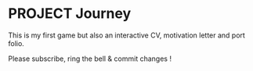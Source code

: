 # PROJECT Journey
This is my first game but also an interactive CV, motivation letter and port folio.

Please subscribe, ring the bell & commit changes !

